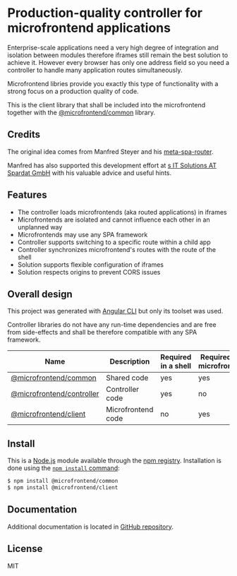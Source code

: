 # Production-quality controller for microfrontend applications

Enterprise-scale applications need a very high degree of integration and isolation between modules therefore iframes still remain the best solution to achieve it. However every browser has only one address field so you need a controller to handle many application routes simultaneously.

Microfrontend libries provide you exactly this type of functionality with a strong focus on a production quality of code.

This is the client library that shall be included into the microfrontend together with the [@microfrontend/common](https://www.npmjs.com/package/@microfrontend/common) library.

## Credits

The original idea comes from Manfred Steyer and his [meta-spa-router](https://github.com/manfredsteyer/meta-router).

Manfred has also supported this development effort at [s IT Solutions AT Spardat GmbH](https://www.s-itsolutions.at/en/home) with his valuable advice and useful hints. 

## Features

- The controller loads microfrontends (aka routed applications) in iframes
- Microfrontends are isolated and cannot influence each other in an unplanned way 
- Microfrontends may use any SPA framework
- Controller supports switching to a specific route within a child app
- Controller synchronizes microfrontend's routes with the route of the shell
- Solution supports flexible configuration of iframes
- Solution respects origins to prevent CORS issues

## Overall design

This project was generated with [Angular CLI](https://github.com/angular/angular-cli) but only its toolset was used.

Controller libraries do not have any run-time dependencies and are free from side-effects and shall be therefore compatible with any SPA framework.

Name | Description | Required in a shell | Required in a microfrontend
------------ | -------------| -------------| -------------
[@microfrontend/common](https://www.npmjs.com/package/@microfrontend/common) | Shared code | yes | yes
[@microfrontend/controller](https://www.npmjs.com/package/@microfrontend/controller) | Controller code | yes | no
[@microfrontend/client](https://www.npmjs.com/package/@microfrontend/client) | Microfrontend code | no | yes

## Install

This is a [Node.js](https://nodejs.org/en/) module available through the
[npm registry](https://www.npmjs.com/). Installation is done using the
[`npm install` command](https://docs.npmjs.com/getting-started/installing-npm-packages-locally):

```bash
$ npm install @microfrontend/common
$ npm install @microfrontend/client
```

## Documentation

Additional documentation is located in [GitHub repository](https://github.com/demyanets/microfrontend).

## License

MIT